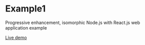 # Example1
Progressive enhancement, isomorphic Node.js with React.js web application example

[Live demo](https://example1-talsmonkey.rhcloud.com/)